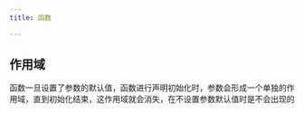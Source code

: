 ```yaml
---
title: 函数

---
```

## 作用域
函数一旦设置了参数的默认值，函数进行声明初始化时，参数会形成一个单独的作用域，直到初始化结束，这作用域就会消失，在不设置参数默认值时是不会出现的
```js

```